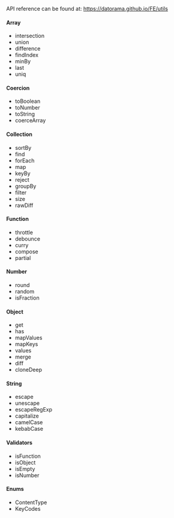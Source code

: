 API reference can be found at:
https://datorama.github.io/FE/utils

#### Array 
- intersection
- union
- difference
- findIndex
- minBy
- last
- uniq

#### Coercion
- toBoolean
- toNumber
- toString
- coerceArray

#### Collection
- sortBy
- find
- forEach
- map
- keyBy
- reject
- groupBy
- filter
- size
- rawDiff

#### Function
- throttle
- debounce
- curry
- compose
- partial

#### Number
- round
- random
- isFraction

#### Object
- get
- has
- mapValues
- mapKeys
- values
- merge
- diff
- cloneDeep

#### String
- escape
- unescape
- escapeRegExp
- capitalize
- camelCase
- kebabCase

#### Validators
- isFunction
- isObject
- isEmpty
- isNumber

#### Enums
- ContentType
- KeyCodes

